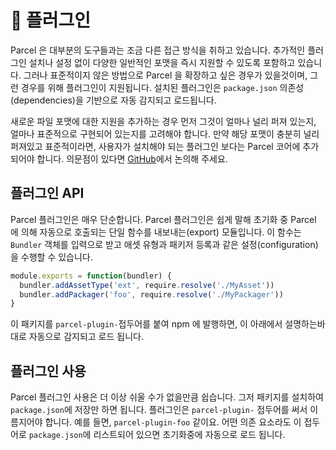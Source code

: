 # 🔌 플러그인

Parcel 은 대부분의 도구들과는 조금 다른 접근 방식을 취하고 있습니다. 추가적인 플러그인 설치나 설정 없이 다양한 일반적인 포맷을 즉시 지원할 수 있도록 포함하고 있습니다. 그러나 표준적이지 않은 방법으로 Parcel 을 확장하고 싶은 경우가 있을것이며, 그런 경우를 위해 플러그인이 지원됩니다. 설치된 플러그인은 `package.json` 의존성\(dependencies\)을 기반으로 자동 감지되고 로드됩니다.

새로운 파일 포맷에 대한 지원을 추가하는 경우 먼저 그것이 얼마나 널리 퍼져 있는지, 얼마나 표준적으로 구현되어 있는지를 고려해야 합니다. 만약 해당 포맷이 충분히 널리 퍼져있고 표준적이라면, 사용자가 설치해야 되는 플러그인 보다는 Parcel 코어에 추가되어야 합니다. 의문점이 있다면 [GitHub](https://github.com/parcel-bundler/parcel/issues)에서 논의해 주세요.

## 플러그인 API

Parcel 플러그인은 매우 단순합니다. Parcel 플러그인은 쉽게 말해 초기화 중 Parcel 에 의해 자동으로 호출되는 단일 함수를 내보내는\(export\) 모듈입니다. 이 함수는 `Bundler` 객체를 입력으로 받고 애셋 유형과 패키저 등록과 같은 설정\(configuration\)을 수행할 수 있습니다.

```javascript
module.exports = function(bundler) {
  bundler.addAssetType('ext', require.resolve('./MyAsset'))
  bundler.addPackager('foo', require.resolve('./MyPackager'))
}
```

이 패키지를 `parcel-plugin-`접두어를 붙여 npm 에 발행하면, 이 아래에서 설명하는바 대로 자동으로 감지되고 로드 됩니다.

## 플러그인 사용

Parcel 플러그인 사용은 더 이상 쉬울 수가 없을만큼 쉽습니다. 그저 패키지를 설치하여 `package.json`에 저장만 하면 됩니다. 플러그인은 `parcel-plugin-` 접두어를 써서 이름지어야 합니다. 예를 들면, `parcel-plugin-foo` 같이요. 어떤 의존 요소라도 이 접두어로 `package.json`에 리스트되어 있으면 초기화중에 자동으로 로드 됩니다.


